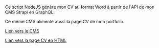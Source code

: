 Ce script NodeJS génère mon CV au format Word à partir de l'API de mon CMS Strapi en GraphQL.

Ce même CMS alimente aussi la page CV de mon portfolio.

[Lien vers le CMS](https://gabriel-brun-resume-backend.herokuapp.com/admin)

[Lien vers la page CV en HTML](https://www.developpeur-react-nord.com/cv/)